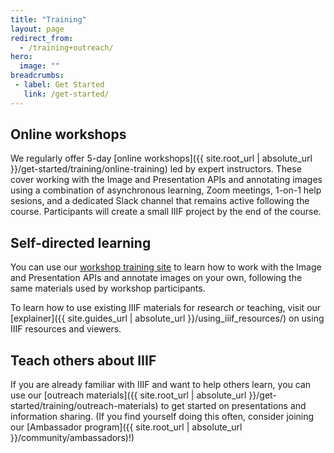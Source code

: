 ```yaml
---
title: "Training"
layout: page
redirect_from:
  - /training+outreach/
hero:
  image: ""
breadcrumbs:
 - label: Get Started
   link: /get-started/
---
```


## Online workshops
We regularly offer 5-day [online workshops]({{ site.root_url | absolute_url }}/get-started/training/online-training) led by expert instructors. These cover working with the Image and Presentation APIs and annotating images using a combination of asynchronous learning, Zoom meetings, 1-on-1 help sesions, and a dedicated Slack channel that remains active following the course. Participants will create a small IIIF project by the end of the course.

## Self-directed learning
You can use our [workshop training site](https://training.iiif.io/iiif-online-workshop/) to learn how to work with the Image and Presentation APIs and annotate images on your own, following the same materials used by workshop participants.

To learn how to use existing IIIF materials for research or teaching, visit our [explainer]({{ site.guides_url | absolute_url }}/using_iiif_resources/) on using IIIF resources and viewers.

## Teach others about IIIF
If you are already familiar with IIIF and want to help others learn, you can use our [outreach materials]({{ site.root_url | absolute_url }}/get-started/training/outreach-materials) to get started on presentations and information sharing. (If you find yourself doing this often, consider joining our [Ambassador program]({{ site.root_url | absolute_url }}/community/ambassadors)!)


<script>
    function addEvent(parentDiv, event) {
        let li = document.createElement('li');
        parentDiv.appendChild(li);
        li.style = "display: flex; box-shadow: 0 1px 2px 1px #ddd;padding: 15px; margin: 10px 3px;";

       /* let logo = document.createElement('img');
        logo.src = event.logo.url;
        logo.style = "flex: none";
        logo.alt = 'Event Logo';
        logo.height = 100;
        li.appendChild(logo);*/

        let div = document.createElement('div');
        div.style = "flex: auto; padding-left: 20px;";
        li.appendChild(div);

        let eventName = document.createElement('h3');
        eventName.innerHTML = event.name.text;
        eventName.style = 'margin-top: 10px; margin-bottom: 10px;'
        div.appendChild(eventName);

        let eventSummary = document.createElement('p');
        eventSummary.innerHTML = strip(event.modules[0].data.body.text);
        div.appendChild(eventSummary);

        let button = document.createElement('button')
        button.style = '-webkit-transform: translateZ(0); transform: translateZ(0); position: relative; height: 44px; padding: 0 30px 1px; -webkit-box-sizing: border-box; box-sizing: border-box; text-align: center; text-decoration: none; line-height: 24px; font-weight: 600; letter-spacing: .2px; color: #39364f; color: var(--eds-ui-800,#39364f); fill: #39364f; fill: var(--eds-ui-800,#39364f); background: transparent; background-color: transparent; border: 2px solid #a9a8b3; border: 2px solid var(--eds-ui-500,#a9a8b3); border-radius: 4px; cursor: pointer; -webkit-transition: all .4s cubic-bezier(.4,0,.3,1); transition: all .4s cubic-bezier(.4,0,.3,1); border-color: var(--eds-primary-brand--hover,#f05537);background-color: var(--eds-primary-brand--hover,#f05537);color: var(--eds-inverse-primary-brand,#fff);';
        button.innerHTML = 'Register'
        button.onclick = function () {
            window.open(
              event.url,
              '_blank' // <- This is what makes it open in a new window.
            );}
        div.appendChild(button);
    }

    function strip(html){
        let doc = new DOMParser().parseFromString(html, 'text/html');
        return doc.body.textContent || "";
    }

    let div = document.getElementById('upcoming_training');
    let ul = document.createElement('ul');
    ul.style = "padding-left: 0px;"
    div.appendChild(ul);
    fetch('https://iiif.io/eventbrite.json')
      .then(resp => {
         if (resp.ok) {
           return resp.json();
         } else {
           throw new Error(`Got back ${resp.status}`);
         }
      }).then(data => {
        if (data.hasOwnProperty('events')) {
            let p = document.createElement('p');
            p.innerHTML = 'The following training sessions are available:';
            div.insertBefore(p, ul);
            data.events.forEach(event => addEvent(ul, event));
        }
        console.log(data);
      }).catch(err => {
        console.log('Failed due to ' + err);
      });

</script>

